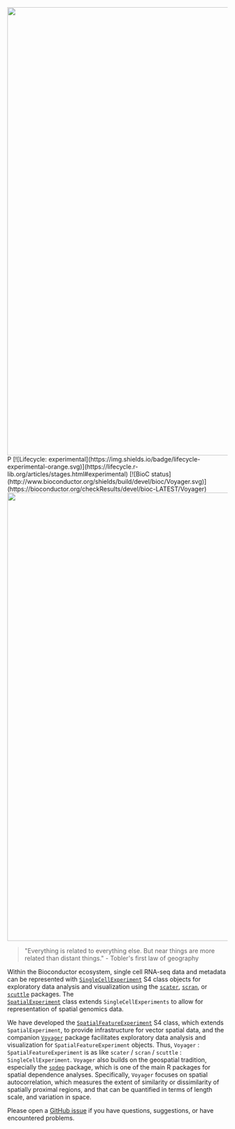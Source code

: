 
<img src="https://github.com/pachterlab/Voyager/raw/documentation/vignettes/voyager.jpg" width="1024"/>
 P
<!-- badges: start -->
[![Lifecycle: experimental](https://img.shields.io/badge/lifecycle-experimental-orange.svg)](https://lifecycle.r-lib.org/articles/stages.html#experimental)
[![BioC status](http://www.bioconductor.org/shields/build/devel/bioc/Voyager.svg)](https://bioconductor.org/checkResults/devel/bioc-LATEST/Voyager)
<!-- badges: end -->

<img src="https://github.com/pachterlab/Voyager/raw/documentation/vignettes/voyager_schematics.png" width="1024"/>


> "Everything is related to everything else. But near things are more related than distant things." - Tobler's first law of geography 

Within the Bioconductor ecosystem, single cell RNA-seq data and metadata can be represented with [`SingleCellExperiment`](https://bioconductor.org/packages/release/bioc/html/SingleCellExperiment.html) S4 class objects for exploratory data analysis and visualization using the [`scater`](https://bioconductor.org/packages/release/bioc/html/scater.html), [`scran`](https://bioconductor.org/packages/release/bioc/html/scran.html), or [`scuttle`](https://bioconductor.org/packages/release/bioc/html/scuttle.html) packages. The  
[`SpatialExperiment`](https://bioconductor.org/packages/release/bioc/html/SpatialExperiment.html) class extends `SingleCellExperiments` to allow for representation of spatial genomics data. 

We have developed the [`SpatialFeatureExperiment`](https://bioconductor.org/packages/devel/bioc/html/SpatialFeatureExperiment.html) S4 class, which extends `SpatialExperiment`, to provide infrastructure for vector spatial data, and the companion [`Voyager`](https://bioconductor.org/packages/devel/bioc/html/Voyager.html) package facilitates exploratory data analysis and visualization for `SpatialFeatureExperiment` objects. Thus, `Voyager` : `SpatialFeatureExperiment` is as like `scater` / `scran` / `scuttle` : `SingleCellExperiment`. `Voyager` also builds on the geospatial tradition, especially the [`spdep`](https://r-spatial.github.io/spdep/) package, which is one of the main R packages for spatial dependence analyses. Specifically, `Voyager` focuses on spatial autocorrelation, which measures the extent of similarity or dissimilarity of spatially proximal regions, and that can be quantified in terms of length scale, and variation in space.

Please open a [GitHub issue](https://github.com/pachterlab/Voyager/issues) if you have questions, suggestions, or have encountered problems.

<!--- About the banner: USS Voyager resting on N San Gabriel Canyon Rd, along north fork San Gabriel River, north of Glendora, LA county --->
